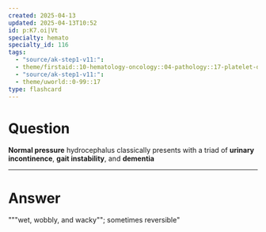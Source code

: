 ```yaml
---
created: 2025-04-13
updated: 2025-04-13T10:52
id: p:K7.oi|Vt
specialty: hemato
specialty_id: 116
tags:
  - "source/ak-step1-v11:": 
  - theme/firstaid::10-hematology-oncology::04-pathology::17-platelet-disorders::glanzmann-thrombasthenia
  - "source/ak-step1-v11:": 
  - theme/uworld::0-99::17
type: flashcard
---
```


# Question
**Normal pressure** hydrocephalus classically presents with a triad of **urinary incontinence**, **gait instability**, and **dementia**

---

# Answer
"""wet, wobbly, and wacky""; sometimes reversible"